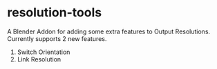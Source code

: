 # resolution-tools
A Blender Addon for adding some extra features to Output Resolutions.
Currently supports 2 new features.

1. Switch Orientation
2. Link Resolution
